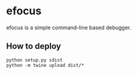 # efocus
efocus is a simple command-line based debugger.

## How to deploy
```
python setup.py sdist
python -m twine upload dist/*
```